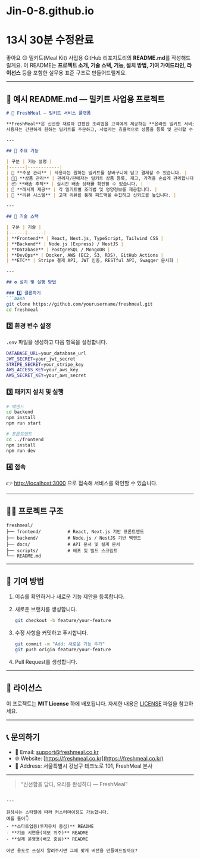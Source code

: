 # Jin-0-8.github.io

# 13시 30분 수정완료

좋아요 😊
밀키트(Meal Kit) 사업용 GitHub 리포지토리의 **README.md**를 작성해드릴게요.
이 README는 **프로젝트 소개, 기술 스택, 기능, 설치 방법, 기여 가이드라인, 라이선스** 등을 포함한 실무용 표준 구조로 만들어드릴게요.

---

## 🥗 예시 README.md — 밀키트 사업용 프로젝트

````markdown
# 🍱 FreshMeal — 밀키트 서비스 플랫폼

**FreshMeal**은 신선한 재료와 간편한 조리법을 고객에게 제공하는 **온라인 밀키트 서비스 플랫폼**입니다.  
사용자는 간편하게 원하는 밀키트를 주문하고, 사업자는 효율적으로 상품을 등록 및 관리할 수 있습니다.

---

## 🚀 주요 기능

| 구분 | 기능 설명 |
|------|------------|
| 🛒 **주문 관리** | 사용자는 원하는 밀키트를 장바구니에 담고 결제할 수 있습니다. |
| 👨‍🍳 **상품 관리** | 관리자/판매자는 밀키트 상품 등록, 재고, 가격을 손쉽게 관리합니다. |
| 📦 **배송 추적** | 실시간 배송 상태를 확인할 수 있습니다. |
| 🧾 **레시피 제공** | 각 밀키트별 조리법 및 영양정보를 제공합니다. |
| 💬 **리뷰 시스템** | 고객 리뷰를 통해 피드백을 수집하고 신뢰도를 높입니다. |

---

## 🧱 기술 스택

| 구분 | 기술 |
|------|------|
| **Frontend** | React, Next.js, TypeScript, Tailwind CSS |
| **Backend** | Node.js (Express) / NestJS |
| **Database** | PostgreSQL / MongoDB |
| **DevOps** | Docker, AWS (EC2, S3, RDS), GitHub Actions |
| **ETC** | Stripe 결제 API, JWT 인증, RESTful API, Swagger 문서화 |

---

## ⚙️ 설치 및 실행 방법

### 1️⃣ 클론하기
```bash
git clone https://github.com/yourusername/freshmeal.git
cd freshmeal
````

### 2️⃣ 환경 변수 설정

`.env` 파일을 생성하고 다음 항목을 설정합니다.

```bash
DATABASE_URL=your_database_url
JWT_SECRET=your_jwt_secret
STRIPE_SECRET=your_stripe_key
AWS_ACCESS_KEY=your_aws_key
AWS_SECRET_KEY=your_aws_secret
```

### 3️⃣ 패키지 설치 및 실행

```bash
# 백엔드
cd backend
npm install
npm run start

# 프론트엔드
cd ../frontend
npm install
npm run dev
```

### 4️⃣ 접속

👉 [http://localhost:3000](http://localhost:3000) 으로 접속해 서비스를 확인할 수 있습니다.

---

## 🧑‍💻 프로젝트 구조

```
freshmeal/
├── frontend/          # React, Next.js 기반 프론트엔드
├── backend/           # Node.js / NestJS 기반 백엔드
├── docs/              # API 문서 및 설계 문서
├── scripts/           # 배포 및 빌드 스크립트
└── README.md
```

---

## 🤝 기여 방법

1. 이슈를 확인하거나 새로운 기능 제안을 등록합니다.
2. 새로운 브랜치를 생성합니다.

   ```bash
   git checkout -b feature/your-feature
   ```
3. 수정 사항을 커밋하고 푸시합니다.

   ```bash
   git commit -m "Add: 새로운 기능 추가"
   git push origin feature/your-feature
   ```
4. Pull Request를 생성합니다.

---

## 📜 라이선스

이 프로젝트는 **MIT License** 하에 배포됩니다.
자세한 내용은 [LICENSE](./LICENSE) 파일을 참고하세요.

---

## 📞 문의하기

* 📧 Email: [support@freshmeal.co.kr](mailto:support@freshmeal.co.kr)
* 🌐 Website: [https://freshmeal.co.kr](https://freshmeal.co.kr)
* 🏢 Address: 서울특별시 강남구 테크노로 101, FreshMeal 본사

---

> “신선함을 담다, 요리를 완성하다 — FreshMeal”

```

---

원하시는 스타일에 따라 커스터마이징도 가능합니다.  
예를 들어👇
- **스타트업용(투자유치 중심)** README  
- **기술 시연용(데모 위주)** README  
- **실제 운영용(배포 중심)** README  

어떤 용도로 쓰실지 알려주시면 그에 맞게 버전을 만들어드릴까요?
```



